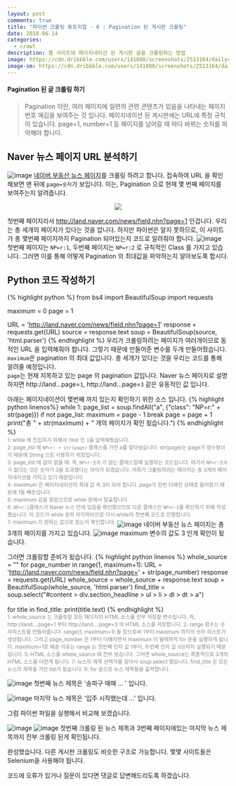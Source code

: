 ```yaml
---
layout: post
comments: true
title: "파이썬 크롤링 튜토리얼 - 6 : Pagination 된 게시판 크롤링"
date: 2018-06-14
categories:
  - crawl
description: 웹 사이트에 페이지네이션 된 게시판 글을 크롤링하는 방법
image: https://cdn.dribbble.com/users/141880/screenshots/2513164/dailyui-085.gif
image-sm: https://cdn.dribbble.com/users/141880/screenshots/2513164/dailyui-085.gif
---
```

#### Pagination 된 글 크롤링 하기
> Pagination 이란, 여러 페이지에 일련의 관련 콘텐츠가 있음을 나타내는 페이지 번호 매김을 보여주는 것 입니다.
> 페이지네이션 된 게시판에는 URL에 특정 규칙이 있습니다. page=1, number=1 등 페이지를 넘어갈 때 마다 바뀌는 숫자를 파악해야 합니다.

## Naver 뉴스 페이지 URL 분석하기
![image](https://user-images.githubusercontent.com/39974109/41453346-5b646e9e-70b0-11e8-82b2-8c1f28041668.png)
[네이버 부동산 뉴스 페이지](http://land.naver.com/news/field.nhn?page=1)를 크롤링 하려고 합니다. 접속하여 URL 을 확인해보면 맨 뒤에 `page=숫자`가 보입니다.
이는, Pagination 으로 현재 몇 번째 페이지를 보여주는지 알려줍니다.
<p align="center"><img src ="https://user-images.githubusercontent.com/39974109/41453443-c0b7b422-70b0-11e8-823c-5450befa4619.png"></p>

첫번째 페이지라서 http://land.naver.com/news/field.nhn?page=1 인겁니다. 우리는 총 세개의 페이지가 있다는 것을 압니다. 하지만 파이썬은 알지 못하므로, 이 사이트가 총 몇번째 페이지까지 Pagination 되어있는지 코드로 알려줘야 합니다. 
![image](https://user-images.githubusercontent.com/39974109/41454046-f9c525fe-70b2-11e8-8afe-a6dbd680a791.png)
첫번째 페이지는 `NP=r:1`, 두번째 페이지는 `NP=r:2` 로 규칙적인 Class 를 가지고 있습니다. 그러면 이를 통해 어떻게 Pagination 의 최대값을 파악하는지 알아보도록 합시다.

## Python 코드 작성하기
{% highlight python %}
from bs4 import BeautifulSoup
import requests

maximum = 0
page = 1

URL = 'http://land.naver.com/news/field.nhn?page=1'
response = requests.get(URL)
source = response.text
soup = BeautifulSoup(source, 'html.parser')
{% endhighlight %}
우리가 크롤링하려는 페이지가 여러개이므로 동적인 URL 을 입력해줘야 합니다. 그렇기 때문에 만들어준 변수를 두개 만들어줬습니다.
<br>`maximum`은 pagination 의 최대 값입니다. 총 세개가 있다는 것을 우리는 코드를 통해 알려줄 예정입니다.
<br>`page`는 현재 지목하고 있는 page 의 pagination 값입니다. Naver 뉴스 페이지로 설명하자면 http://land...page=`1`, http://land...page=`3` 같은 유동적인 값 입니다.

아래는 페이지네이션이 몇번째 까지 있는지 확인하기 위한 소스 입니다.
{% highlight python linenos%}
while 1:
	page_list = soup.findAll("a", {"class": "NP=r:" + str(page)})
	if not page_list:
		maximum = page - 1
		break
	page = page + 1
print("총 " + str(maximum) + " 개의 페이지가 확인 됬습니다.")
{% endhighlight %}
<sup style="color: #878787;"><br>
1: while 에 진입하기 위해서 `TRUE` 인 `1`을 입력해줬습니다.<br>
2: page_list 에 `NP=r: + str(page)` 클래스를 가진 a를 찾아넣습니다. str(page)는 page가 정수형이기 때문에 String 으로 사용하기 위함입니다.<br>
3: page_list 에 값이 없을 때. 즉, `NP=r:숫자` 가 없는 클래스일때 실행하는 코드입니다. 여기서 `NP=r:숫자` 가 없다는 것은 숫자가 3을 초과했다는 의미가 되겠습니다. 저희가 크롤링하려는 페이지는 총 3개의 페이지네이션을 가지고 있기 때문입니다.<br>
4: maximum 은 페이지네이션의 최대 값 즉 3이 되야 합니다. page가 한번 더해진 상태로 들어왔기 때문에 1을 빼준겁니다.<br>
5: maximum 값을 찾았으므로 while 문에서 탈출합니다.<br>
6: `NP=r:1`클래스가 Naver 뉴스 안에 있음을 확인했으므로 다음 클래스인 `NP=r:2`를 확인하기 위해 작성했습니다. 이 코드가 while 문의 마지막이므로 다시 while의 첫번째 코드로 진행합니다. <br>
7: maximum 가 원하는 값으로 됬는지 확인합니다.
</sup>
![image](https://user-images.githubusercontent.com/39974109/41454046-f9c525fe-70b2-11e8-8afe-a6dbd680a791.png)
네이버 부동산 뉴스 페이지는 총 3개의 페이지를 가지고 있습니다.
![image](https://user-images.githubusercontent.com/39974109/41454996-6e8c8ca8-70b6-11e8-8794-5cde8778e547.png)
maximum 변수의 값도 3 인게 확인이 됬습니다.

그러면 크롤링할 준비가 됬습니다.
{% highlight python linenos %}
whole_source = ""
for page_number in range(1, maximum+1):
	URL = 'http://land.naver.com/news/field.nhn?page=' + str(page_number)
	response = requests.get(URL)
	whole_source = whole_source + response.text
soup = BeautifulSoup(whole_source, 'html.parser')
find_title = soup.select("#content > div.section_headline > ul > li > dl > dt > a")

for title in find_title:
	print(title.text)
{% endhighlight %}
<sup style="color: #878787;"><br>
1: whole_source 는 크롤링할 모든 페이지의 HTML 소스를 전부 저장할 변수입니다. 즉, http://land....page=1 부터 http://land....page=3 의 HTML 소스를 저장합니다.
2: range 함수는 숫자리스트를 만들어줍니다. range(1, maximum+1) 을 함으로써 1부터 maximum 까지의 숫자 리스트가 생성됩니다. 그리고 page_number 은 1부터 더해지면서 maximum 이 될때까지 for 문을 실행하게 됩니다. maximum+1로 해준 이유는 range 는 첫번째 인자 값 1부터, 두번째 인자 값 `미만`까지 실행되기 때문입니다.
5: HTML 소스를 whole_source 에 전부 넣습니다. 그러면 whole_source는 최종적으로 3개의 HTML 소스를 더한게 됩니다.
7: 뉴스의 제목 선택자를 찾아서 soup.select 했습니다. find_title 은 모든 뉴스의 제목을 가진 list가 됬습니다.
9: for 문으로 뉴스 제목들을 출력합니다.
</sup>

![image](https://user-images.githubusercontent.com/39974109/41455768-450d2060-70b9-11e8-8f56-7a06d05a5fc6.png)
첫번째 뉴스 제목은 '송파구 매매 ... ' 입니다. 

![image](https://user-images.githubusercontent.com/39974109/41455772-480b7a3c-70b9-11e8-8f2d-afae65d94e1b.png)
마지막 뉴스 제목은 '입주 시작했는데 ...' 입니다.

그럼 파이썬 파일을 실행해서 비교해 보겠습니다.

![image](https://user-images.githubusercontent.com/39974109/41455856-9491d0c2-70b9-11e8-9b6b-799b957b8ae7.png)
![image](https://user-images.githubusercontent.com/39974109/41455866-9c260e70-70b9-11e8-8c9d-3718cda78d33.png)
첫번째 크롤링 된 뉴스 제목과 3번째 페이지에있는 마지막 뉴스 제목까지 전부 크롤링 된게 확인됩니다.

완성했습니다. 다른 게시판 크롤링도 비슷한 구조로 가능합니다. 몇몇 사이트들은 Selenium을 사용해야 됩니다. 

코드에 오류가 있거나 질문이 있다면 댓글로 답변해드리도록 하겠습니다.
